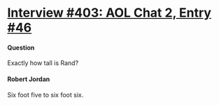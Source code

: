 # [Interview #403: AOL Chat 2, Entry #46](https://www.theoryland.com/intvmain.php?i=403#46)

#### Question

Exactly how tall is Rand?

#### Robert Jordan

Six foot five to six foot six.

